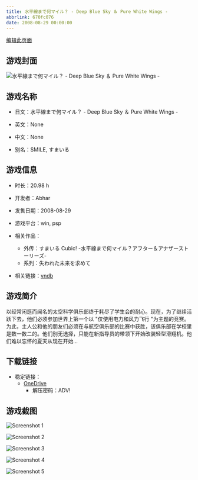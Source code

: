 ```yaml
---
title: 水平線まで何マイル？ - Deep Blue Sky ＆ Pure White Wings -
abbrlink: 670fc076
date: 2008-08-29 00:00:00
---
```

[编辑此页面](https://github.com/ACG-3/ADV3-source/blob/main/source/_posts/games/%E6%B0%B4%E5%B9%B3%E7%B7%9A%E3%81%BE%E3%81%A7%E4%BD%95%E3%83%9E%E3%82%A4%E3%83%AB%EF%BC%9F%20-%20Deep%20Blue%20Sky%20%EF%BC%86%20Pure%20White%20Wings%20-.md)

## 游戏封面

![水平線まで何マイル？ - Deep Blue Sky ＆ Pure White Wings -](https://pan.timero.xyz/onedrive/img_lib_001/%E6%B0%B4%E5%B9%B3%E7%B7%9A%E3%81%BE%E3%81%A7%E4%BD%95%E3%83%9E%E3%82%A4%E3%83%AB%EF%BC%9F%20-%20Deep%20Blue%20Sky%20%EF%BC%86%20Pure%20White%20Wings%20-_cover.avif)


## 游戏名称

- 日文：水平線まで何マイル？ - Deep Blue Sky ＆ Pure White Wings -
- 英文：None
- 中文：None

- 别名：SMILE, すまいる


## 游戏信息

- 时长：20.98 h
- 开发者：Abhar
- 发售日期：2008-08-29
- 游戏平台：win, psp
- 相关作品：
   - 外传：すまいる Cubic! -水平線まで何マイル？アフター＆アナザーストーリーズ-
   - 系列：失われた未来を求めて

- 相关链接：[vndb](https://vndb.org/v972)


## 游戏简介

以经常闲逛而闻名的太空科学俱乐部终于耗尽了学生会的耐心。现在，为了继续活跃下去，他们必须参加世界上第一个以 "仅使用电力和风力飞行 "为主题的竞赛。为此，主人公和他的朋友们必须在与航空俱乐部的比赛中获胜，该俱乐部在学校里是数一数二的。他们别无选择，只能在新指导员的带领下开始改装轻型滑翔机。他们难以忘怀的夏天从现在开始...


## 下载链接

- 稳定链接：
    - [OneDrive](https://pan.timero.xyz/onedrive/adv_lib_001/%E6%B0%B4%E5%B9%B3%E7%B7%9A%E3%81%BE%E3%81%A7%E4%BD%95%E3%83%9E%E3%82%A4%E3%83%AB%EF%BC%9F%20-%20Deep%20Blue%20Sky%20%EF%BC%86%20Pure%20White%20Wings%20-)
        - 解压密码：ADV!



## 游戏截图


![Screenshot 1](https://pan.timero.xyz/onedrive/img_lib_001/%E6%B0%B4%E5%B9%B3%E7%B7%9A%E3%81%BE%E3%81%A7%E4%BD%95%E3%83%9E%E3%82%A4%E3%83%AB%EF%BC%9F%20-%20Deep%20Blue%20Sky%20%EF%BC%86%20Pure%20White%20Wings%20-_Screenshot_1.avif)

![Screenshot 2](https://pan.timero.xyz/onedrive/img_lib_001/%E6%B0%B4%E5%B9%B3%E7%B7%9A%E3%81%BE%E3%81%A7%E4%BD%95%E3%83%9E%E3%82%A4%E3%83%AB%EF%BC%9F%20-%20Deep%20Blue%20Sky%20%EF%BC%86%20Pure%20White%20Wings%20-_Screenshot_2.avif)

![Screenshot 3](https://pan.timero.xyz/onedrive/img_lib_001/%E6%B0%B4%E5%B9%B3%E7%B7%9A%E3%81%BE%E3%81%A7%E4%BD%95%E3%83%9E%E3%82%A4%E3%83%AB%EF%BC%9F%20-%20Deep%20Blue%20Sky%20%EF%BC%86%20Pure%20White%20Wings%20-_Screenshot_3.avif)

![Screenshot 4](https://pan.timero.xyz/onedrive/img_lib_001/%E6%B0%B4%E5%B9%B3%E7%B7%9A%E3%81%BE%E3%81%A7%E4%BD%95%E3%83%9E%E3%82%A4%E3%83%AB%EF%BC%9F%20-%20Deep%20Blue%20Sky%20%EF%BC%86%20Pure%20White%20Wings%20-_Screenshot_4.avif)

![Screenshot 5](https://pan.timero.xyz/onedrive/img_lib_001/%E6%B0%B4%E5%B9%B3%E7%B7%9A%E3%81%BE%E3%81%A7%E4%BD%95%E3%83%9E%E3%82%A4%E3%83%AB%EF%BC%9F%20-%20Deep%20Blue%20Sky%20%EF%BC%86%20Pure%20White%20Wings%20-_Screenshot_5.avif)

